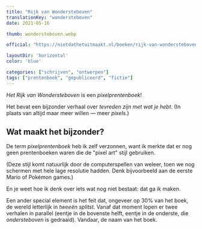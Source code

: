 ```yaml
---
title: "Rijk van Wondersteboven"
translationKey: "wondersteboven"
date: 2021-05-16

thumb: wondersteboven.webp

official: "https://nietdathetuitmaakt.nl/boeken/rijk-van-wondersteboven"

layoutDir: 'horizontal'
color: 'blue'

categories: ["schrijven", "ontwerpen"]
tags: ["prentenboek", "gepubliceerd", "fictie"]
---
```


_Het Rijk van Wondersteboven_ is een _pixelprentenboek_!

Het bevat een bijzonder verhaal over _tevreden zijn met wat je hebt_. (In plaats van altijd maar meer willen &mdash; meer _pixels_.)

## Wat maakt het bijzonder?
De term _pixelprentenboek_ heb ik zelf verzonnen, want ik merkte dat er nog geen prentenboeken waren die de "pixel art" stijl gebruiken. 

(Deze stijl komt natuurlijk door de computerspellen van weleer, toen we nog schermen met hele lage resolutie hadden. Denk bijvoorbeeld aan de eerste Mario of Pokémon games.)

En je weet hoe ik denk over iets wat nog niet bestaat: dat ga ik maken.

Een ander special element is het feit dat, ongeveer op 30% van het boek, de wereld letterlijk in _tweeën splitst_. Vanaf dat moment lopen er twee verhalen in parallel (eentje in de bovenste helft, eentje in de onderste, die _ondersteboven_ is gedraaid). Vandaar, de naam van het boek.